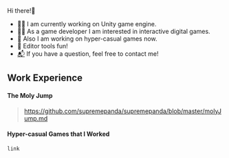 Hi there!👋
- 👨‍💼 I am currently working on Unity game engine.
- 🤾‍♂️ As a game developer I am interested in interactive digital games.
- 📱 Also I am working on hyper-casual games now.
- 🧰 Editor tools fun!
- [📬](furkanbaldir13@gmail.com) If you have a question, feel free to contact me! 

## Work Experience
#### The Moly Jump
> https://github.com/supremepanda/supremepanda/blob/master/molyJump.md

#### Hyper-casual Games that I Worked

    link

